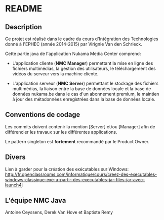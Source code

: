 # README #

## Description ##

Ce projet est réalisé dans le cadre du cours d'Intégration des Technologies donné à l'EPHEC (année 2014-2015) par Virignie Van den Schrieck.

Cette partie java de l'application Nukama Media Center comprend:

- L'application cliente (**NMC Manager**) permettant la mise en ligne des fichiers multimédias, la gestion des utilisateurs, le téléchargement des vidéos du serveur vers la machine cliente.

- L'application serveur (**NMC Server**) permettant le stockage des fichiers multimédias, la liaison entre la base de données locale et la base de données nukama.be dans le cas d'un abonnement premium, le maintien à jour des métadonnées enregistrées dans la base de données locale.

## Conventions de codage ## 

Les commits doivent contenir la mention [Server] et/ou [Manager] afin de différencier les travaux sur les différentes applications.

Le pattern singleton est **fortement** recommandé par le Product Owner.

## Divers ##
Lien à garder pour la création des exécutables sur Windows: http://fr.openclassrooms.com/informatique/cours/creez-des-executables-windows-classique-exe-a-partir-des-executables-jar-files-jar-avec-launch4j

## L'équipe NMC Java ##
Antoine Ceyssens, Derek Van Hove et Baptiste Remy